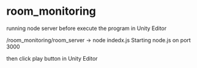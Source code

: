 # room_monitoring

running node server before execute the program in Unity Editor

/room_monitoring/room_server -> node indedx.js
Starting node.js on port 3000



then click play button in Unity Editor

